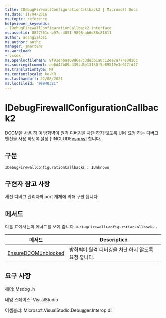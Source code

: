 ```yaml
---
title: IDebugFirewallConfigurationCallback2 | Microsoft Docs
ms.date: 11/04/2016
ms.topic: reference
helpviewer_keywords:
- IDebugFirewallConfigurationCallback2 interface
ms.assetid: 0827361c-b97c-4851-9898-ab6d88c81811
author: acangialosi
ms.author: anthc
manager: jmartens
ms.workload:
- vssdk
ms.openlocfilehash: 9f91ebbaa08d6e7d3de3b1a0c12ee7a774e0d16c
ms.sourcegitcommit: ae6d47b09a439cd0e13180f5e89510e3e347fd47
ms.translationtype: MT
ms.contentlocale: ko-KR
ms.lasthandoff: 02/08/2021
ms.locfileid: "99940321"
---
```

# <a name="idebugfirewallconfigurationcallback2"></a>IDebugFirewallConfigurationCallback2
DCOM을 사용 하 여 방화벽이 원격 디버깅을 차단 하지 않도록 UI에 요청 하는 디버그 엔진을 사용 하도록 설정 [!INCLUDE[vsprvs](../../../code-quality/includes/vsprvs_md.md)] 합니다.

## <a name="syntax"></a>구문

```
IDebugFirewallConfigurationCallback2 : IUnknown
```

## <a name="notes-for-implementers"></a>구현자 참고 사항
 세션 디버그 관리자의 port 개체에 의해 구현 됩니다.

## <a name="methods"></a>메서드
 다음 표에서는의 메서드를 보여 줍니다 `IDebugFirewallConfigurationCallback2` .

|메서드|Description|
|------------|-----------------|
|[EnsureDCOMUnblocked](../../../extensibility/debugger/reference/idebugfirewallconfigurationcallback2-ensuredcomunblocked.md)|방화벽이 원격 디버깅을 차단 하지 않도록 요청 합니다.|

## <a name="requirements"></a>요구 사항
 헤더: Msdbg .h

 네임 스페이스: VisualStudio

 어셈블리: Microsoft.VisualStudio.Debugger.Interop.dll
